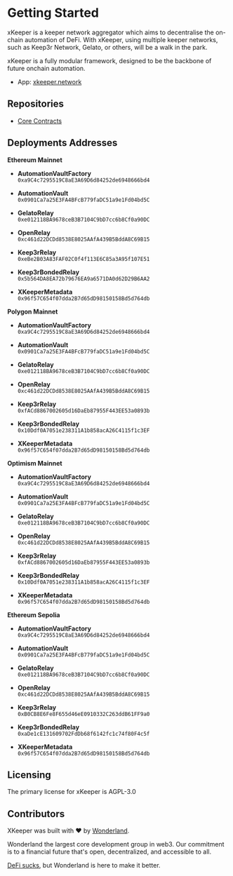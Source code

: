 # Getting Started

xKeeper is a keeper network aggregator which aims to decentralise the on-chain automation of DeFi. With xKeeper, using multiple keeper networks, such as Keep3r Network, Gelato, or others, will be a walk in the park.

xKeeper is a fully modular framework, designed to be the backbone of future onchain automation.

- App: [xkeeper.network](https://xkeeper.network/)

## Repositories

- [Core Contracts](https://github.com/defi-wonderland/xkeeper-core)

## Deployments Addresses

**Ethereum Mainnet**

- **AutomationVaultFactory**  
  `0xa9C4c7295519C8aE3A69D6d84252de6948666bd4`

- **AutomationVault**  
  `0x0901Ca7a25E3FA4BFcB779faDC51a9e1Fd04bd5C`

- **GelatoRelay**  
  `0xe012118BA9678ceB3B7104C9bD7cc6b8Cf0a90DC`

- **OpenRelay**  
  `0xc461d22DCDd8538E8025AAfA439B5BddA8C69B15`

- **Keep3rRelay**  
  `0xeBe2B03A83FAF02C0f4f113E6C85a3A95f107E51`

- **Keep3rBondedRelay**  
  `0x5b564DA8EA72b79676EA9a6571DA0d62D29B6AA2`

- **XKeeperMetadata**  
  `0x96f57C654f07dda2B7d65dD98150158Bd5d764db`

**Polygon Mainnet**

- **AutomationVaultFactory**  
  `0xa9C4c7295519C8aE3A69D6d84252de6948666bd4`

- **AutomationVault**  
  `0x0901Ca7a25E3FA4BFcB779faDC51a9e1Fd04bd5C`

- **GelatoRelay**  
  `0xe012118BA9678ceB3B7104C9bD7cc6b8Cf0a90DC`

- **OpenRelay**  
  `0xc461d22DCDd8538E8025AAfA439B5BddA8C69B15`

- **Keep3rRelay**  
  `0xfACd8867002605d16DaEb87955F443EE53a0893b`

- **Keep3rBondedRelay**  
  `0x10Ddf0A7051e238311A1b858acA26C4115f1c3EF`

- **XKeeperMetadata**  
  `0x96f57C654f07dda2B7d65dD98150158Bd5d764db`

**Optimism Mainnet**

- **AutomationVaultFactory**  
  `0xa9C4c7295519C8aE3A69D6d84252de6948666bd4`

- **AutomationVault**  
  `0x0901Ca7a25E3FA4BFcB779faDC51a9e1Fd04bd5C`

- **GelatoRelay**  
  `0xe012118BA9678ceB3B7104C9bD7cc6b8Cf0a90DC`

- **OpenRelay**  
  `0xc461d22DCDd8538E8025AAfA439B5BddA8C69B15`

- **Keep3rRelay**  
  `0xfACd8867002605d16DaEb87955F443EE53a0893b`

- **Keep3rBondedRelay**  
  `0x10Ddf0A7051e238311A1b858acA26C4115f1c3EF`

- **XKeeperMetadata**  
  `0x96f57C654f07dda2B7d65dD98150158Bd5d764db`

**Ethereum Sepolia**

- **AutomationVaultFactory**  
  `0xa9C4c7295519C8aE3A69D6d84252de6948666bd4`

- **AutomationVault**  
  `0x0901Ca7a25E3FA4BFcB779faDC51a9e1Fd04bd5C`

- **GelatoRelay**  
  `0xe012118BA9678ceB3B7104C9bD7cc6b8Cf0a90DC`

- **OpenRelay**  
  `0xc461d22DCDd8538E8025AAfA439B5BddA8C69B15`

- **Keep3rRelay**  
  `0xB0CB8E6Fe8F655d46eE0910332C263ddB61FF9a0`

- **Keep3rBondedRelay**  
  `0xaDe1cE131609702FdDb68f6142fc1c74f80F4c5f`

- **XKeeperMetadata**  
  `0x96f57C654f07dda2B7d65dD98150158Bd5d764db`

## Licensing

The primary license for xKeeper is AGPL-3.0

## Contributors

XKeeper was built with ❤️ by [Wonderland](https://defi.sucks).

Wonderland the largest core development group in web3. Our commitment is to a financial future that's open, decentralized, and accessible to all.

[DeFi sucks](https://defi.sucks), but Wonderland is here to make it better.
